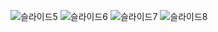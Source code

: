 
![슬라이드5](https://github.com/user-attachments/assets/6f65e056-7c85-43be-909b-2f3643fa5b40)
![슬라이드6](https://github.com/user-attachments/assets/67520001-d277-41ef-bd88-e4a7b8f1cda5)
![슬라이드7](https://github.com/user-attachments/assets/32e205eb-289d-4f13-b11a-9ffa28a827ad)
![슬라이드8](https://github.com/user-attachments/assets/4c055df3-2d0d-4243-b708-e8b7dd102552)




